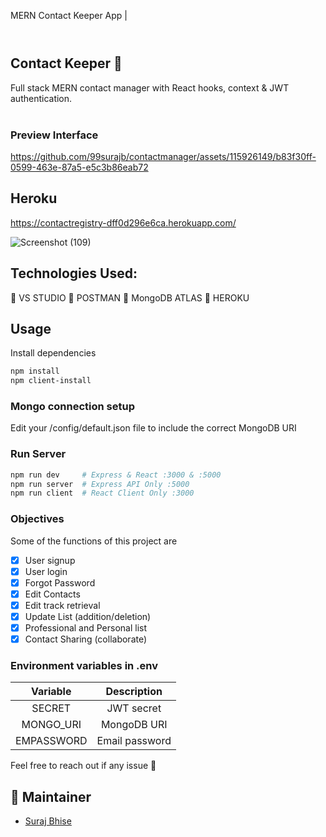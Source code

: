 MERN Contact Keeper App | <br><br>


# <h2>Contact Keeper :ledger:</h2>

Full stack MERN contact manager with React hooks, context & JWT authentication.<br>
<br>

### Preview Interface



https://github.com/99surajb/contactmanager/assets/115926149/b83f30ff-0599-463e-87a5-e5c3b86eab72

## Heroku
https://contactregistry-dff0d296e6ca.herokuapp.com/

![Screenshot (109)](https://github.com/99surajb/contactmanager/assets/115926149/d78f3fa9-c15e-4662-9af3-e55b603600f6)

## Technologies Used:

:electric_plug: VS STUDIO :electric_plug: POSTMAN :electric_plug: MongoDB ATLAS :electric_plug: HEROKU <br>

## Usage

Install dependencies

```bash
npm install
npm client-install
```

### Mongo connection setup

Edit your /config/default.json file to include the correct MongoDB URI

### Run Server

```bash
npm run dev     # Express & React :3000 & :5000
npm run server  # Express API Only :5000
npm run client  # React Client Only :3000
```

### Objectives

Some of the functions of this project are

-   [x] User signup
-   [x] User login
-   [x] Forgot Password
-   [x] Edit Contacts
-   [x] Edit track retrieval
-   [x] Update List (addition/deletion)
-   [x] Professional and Personal list
-   [x] Contact Sharing (collaborate)

### Environment variables in .env

|  Variable  |  Description   |
| :--------: | :------------: |
|   SECRET   |   JWT secret   |
| MONGO_URI  |  MongoDB URI   |
| EMPASSWORD | Email password |

Feel free to reach out if any issue :raised_hands:

## :busts_in_silhouette: Maintainer

-   [Suraj Bhise](https://github.com/99surajb)
